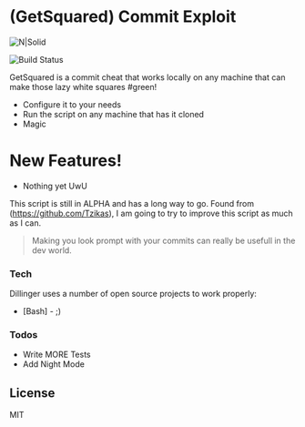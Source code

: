 # (GetSquared) Commit Exploit

![N|Solid](https://cdn.discordapp.com/attachments/267395353861554176/281844342723837952/6443k.gif)

![Build Status](https://travis-ci.org/joemccann/dillinger.svg?branch=master)

GetSquared is a commit cheat that works locally on any machine that can make those lazy white squares #green!

  - Configure it to your needs
  - Run the script on any machine that has it cloned
  - Magic

# New Features!

  - Nothing yet UwU

This script is still in ALPHA and has a long way to go. Found from (https://github.com/Tzikas), I am going to try to improve this script as much as I can.

> Making you look prompt with your commits
> can really be usefull in the dev world.


### Tech

Dillinger uses a number of open source projects to work properly:

* [Bash] - ;)

### Todos

 - Write MORE Tests
 - Add Night Mode

License
----

MIT

